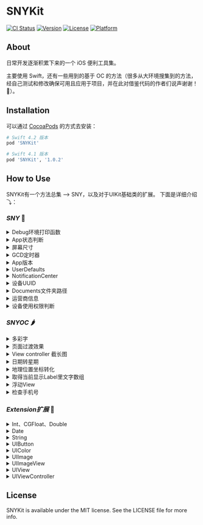# SNYKit

[![CI Status](https://img.shields.io/travis/zesicus/SNYKit.svg?style=flat)](https://travis-ci.org/zesicus/SNYKit)
[![Version](https://img.shields.io/cocoapods/v/SNYKit.svg?style=flat)](https://cocoapods.org/pods/SNYKit)
[![License](https://img.shields.io/cocoapods/l/SNYKit.svg?style=flat)](https://cocoapods.org/pods/SNYKit)
[![Platform](https://img.shields.io/cocoapods/p/SNYKit.svg?style=flat)](https://cocoapods.org/pods/SNYKit)

## About

日常开发逐渐积累下来的一个 iOS 便利工具集。

主要使用 Swift，还有一些用到的基于 OC 的方法（很多从大环境搜集到的方法，经自己测试和修改确保可用且应用于项目，并在此对借鉴代码的作者们说声谢谢！🙏）。

## Installation

可以通过 [CocoaPods](https://cocoapods.org) 的方式去安装：

```ruby
# Swift 4.2 版本
pod 'SNYKit'

# Swift 4.1 版本
pod 'SNYKit', '1.0.2'
```

## How to Use

SNYKit有一个方法总集 --> SNY，以及对于UIKit基础类的扩展。
下面是详细介绍⤵：

### *SNY* 🍋

<details>
 <summary>Debug环境打印函数</summary>
 
 ```Swift
 dprint("hello")
 ```
 
</details> 

<details>
 <summary>App状态判断</summary>

```Swift
//判断App是否在前台并且能有效接收事件
SNY.appStates.isForeground

//判断App是否在后台运行
SNY.appStates.isBackground

//判断App是否在非活跃状态，这种状态可能处于正在将App转移到后台或者把app调起到前台时
SNY.appStates.isInactive
```

具体请参考 `UIApplication.shared.applicationState`

> 除了比较懒的写系统的写法，再就是我也只需要个判断。

</details>

<details>
 <summary>屏幕尺寸</summary>
 
 * 不说你们都懂得
 
 ```Swift
SNY.screen.frame
SNY.screen.height
SNY.screen.width
SNY.screen.scale
 ```
 
</details>



<details>
 <summary>GCD定时器</summary>
 
* 主线程 `GCD.main`
* 高优先后台线程 `GCD.globalHigh`
* 一般后台线程 `GCD.global`
* 标签线程: `GCD.seria(label: "hello")`
* 分组线程(default组) `GCD.concurrent(label: "hello")`

* 延迟执行

```Swift
//延迟 1 秒执行
SNY.gcd.after(time: 1.0, queue: GCD.main) {
	dprint("Hello")
}
```

> 当然，上面这个方法也可以用下面定时器执行

* 定时器

```
//设置循环定时器，1秒执行一次
SNY.gcd.scheduledDispatchTimer(WithTimerName: "hello", timeInterval: 1.0, queue: GCD.main, repeats: true) {
    dprint("Hello")
}

//检查定时器是否存在
SNY.gcd.isExistTimer(WithTimerName: "hello")

//销毁定时器
SNY.gcd.cancleTimer(WithTimerName: "hello")
```

 
</details>

<details>
 <summary>App版本</summary>
 
 ```Swift
 SNY.appVersion
 ```
 
</details> 

<details>
 <summary>UserDefaults</summary>
 
 ```Swift
 SNY.defaults.set...
 ```
 
</details> 

<details>
 <summary>NotificationCenter</summary>
 
 ```Swift
 SNY.defaultNoti.post...
 ```
 
</details> 

<details>
 <summary>设备UUID</summary>
 
 ```Swift
 SNY.uuid
 ```
 
</details> 

<details>
 <summary>Documents文件夹路径</summary>
 
 ```Swift
SNY.documentsPath
 ```
 
</details> 

<details>
 <summary>运营商信息</summary>
 
 返回一个元祖，包含 
 
 * 运营商名 carrierName 例 中国联通
 * 国家代码(大写) carrierName 例 CN
 * 网络制式 networkType 例 4G


```Swift
SNY.getCarrier()
```
 
</details> 

<details>
 <summary>设备使用权限判断</summary>
 
 * 网络使用权限
 
 ```Swift
 switch SNY.netPermission {
    case .notRestricted:
        dprint("无限制")
        break
    case .restricted:
        dprint("网络限制")
        break
    case .restrictedStateUnknown:
        dprint("未设置过网络权限时是这个状态")
        break
    default:
        break
 }
 ```
 
 * 相册使用权限

 ```Swift
 switch SNY.photoAlbumPermission {
    case .authorized:
        dprint("已授权")
        break
    case .denied:
        dprint("已阻止")
        break
    case .notDetermined:
        dprint("未知")
        break
    case .restricted:
        dprint("未授权，可能是家长控制权限")
        break
 }
 ```
 
 * 相机使用权限

 ```Swift
 switch SNY.cameraPermission {
    case .authorized:
        dprint("已授权相机")
        break
    case .denied:
        dprint("拒绝使用相机")
        break
    case .restricted:
        dprint("受限制的")
        break
    case .notDetermined:
        dprint("系统未知，可能第一次开启app时状态是这样的")
        break
 }
 ```
 
 * 麦克风使用权限

 ```Swift
 switch SNY.microphonePermission {
    case .authorized:
        dprint("已授权麦克风")
        break
    case .denied:
        dprint("已拒绝麦克风")
        break
    case .restricted:
        dprint("受限制的")
        break
    case .notDetermined:
        dprint("系统未知，可能第一次开启app时状态是这样的")
        break
 }
 ```
 
 * 推送权限

 ```Swift
 if SNY.pushPermission {
     dprint("推送已开启")
 } else {
     dprint("推送未开启/未知")
 }
 ```
 
 * 定位权限

 ```Swift
 if SNY.locationPermission {
     dprint("GPS可用")
 } else {
     dprint("GPS不可用")
 }
 ```
 
 
</details> 
 

### *SNYOC* 🌶

<details>
 <summary> 多彩字 </summary>
 
 * 改变字符串中个别字符的颜色

```Swift
OCSword.returnColorfulString("确认授权并同意《用户授权协议》", keyword: "《用户授权协议》", color: .mainTheme)
```

* 改变字符串中许多字符的颜色，比如只把字符串中的数字变色

```Swift
OCSword.returnColorfulString("我是\(Profile.nickName ?? "")，掘金联盟第 \(rankNum) 号成员", which: ["0", "1", "2", "3", "4", "5", "6", "7", "8", "9"], color: .mainTheme)
```
 
</details> 


<details>
 <summary> 页面过渡效果 </summary>
 
 * 给你的Layer加一个过渡效果，这样比如Push出来的页面会有不同动画效果，方法里面有详细说明

```Swift
OCSword.addAnimation(self.view.layer, type: "rotate")
```
 
</details>  


<details>
 <summary> View controller 截长图 </summary>
 
 * 生成整个View截图，当然如果想截长图传个ScrollView就好了

```Swift
OCSword.generateImage(from: self.tableView, size: self.tableView.contentSize)
```
 
</details>   


<details>
 <summary> 日期转星期 </summary>

* 输入日期显示星期几

```Swift
OCSword.getWeek(Date())
```
 
</details>   


<details>
 <summary> 地理位置坐标转化 </summary>

```Swift
let snyoc = SNYOC.init(latitude: 123, andLongitude: 123)

//从GPS坐标转化到高德坐标
snyoc?.transformFromGPSToGD().latitude
snyoc?.transformFromGPSToGD().longitude

//从高德坐标转化到百度坐标
snyoc?.transformFromGDToBD().latitude
snyoc?.transformFromGDToBD().longitude

//从百度坐标到高德坐标
snyoc?.transformFromBDToGD().latitude
snyoc?.transformFromBDToGD().longitude

//从高德坐标到GPS坐标
snyoc?.transformFromGDToGPS().latitude
snyoc?.transformFromGDToGPS().longitude

//从百度坐标到GPS坐标
snyoc?.transformFromBDToGPS().latitude
snyoc?.transformFromBDToGPS().longitude
```
 
</details>


<details>
 <summary> 取得当前显示Label里文字数组 </summary>
 
 * 取得当前显示Label里文字数组，或许你可以拿来判断一下行数，然后判断展开收缩

```Swift
OCSword.getLinesArrayOfString(in: cell?.detailLabel)
```
 
</details>


<details>
 <summary> 浮动View </summary>
 
 * 跳动的View，加载多个类似于蚂蚁森林的感觉

```Swift
OCSword.jumpAnimationView(jumpView)
```
 
</details>


<details>
 <summary> 检查手机号 </summary>
 
 * 返回 true 或 false
 
```Swift
OCSword.checkTel("12345")
```
 
</details> 


### *Extension扩展* 🥝

<details>
 <summary>Int、CGFloat、Double</summary>

* 毫秒转Date型日期

```Swift
12345000.getDate()
```

* 毫秒转字符型日期

```Swift
12345000.getStringDate(format: "yyyy-MM-dd HH:mm")
```

* 生成随机数

```Swift
// 生成 0 - Max 中的随机数
Int.random
//生成 0 - n-1 之间的随机数
Int.random(n: 10)
//生成 min - max 之间的随机数
Int.random(min: 1, max: 10)
```
 
</details> 

<details>
 <summary>Date</summary>
 
 * 日期转字符串

```Swift
Date().getStringDate(format: "yyyy-MM-dd HH:mm")
```

* 判别时间：刚刚、1分钟前、1小时前...

```Swift
Date().judgeTime()
```
 
</details> 

<details>
 <summary>String</summary>
 
* 随机MD5，这部分给注释掉了，使用则在桥接文件中`#import <CommonCrypto/CommonCrypto.h>`

```Swift
String.randomMD5()
```

* 获得字符串宽度

```Swift
"getw".getWidth(size: 15)
```

* HTML字符串本地富文本

```Swift
"<HTML>".html2AttributedString
```

* HTML字符串本地纯文本

```Swift
"<HTML>".html2String
```

* 获得带有行间距的字符串，lineSpacing：行间距，charSpacing：字间距

```Swift
getLineSpacing(lineSpacing: 1, charSpacing: 1)
```

* 存储文件标记不同步iCloud

```Swift
path.excludeFromBackup()
```

* 截取字符串

```Swift
"12345".substring(toIndex: 1)
"1123".substring(fromIndex: 1)
```

* 字符串转为字符数组

```Swift
"1123".toCharArray()
```

* 播放声音

```Swift
musicPath.playSound()
```
 
</details> 

<details>
 <summary>UIButton</summary>
  
```Swift
//左边文字右边图片
thumUpBtn.setTitleRightImgLeft(title: "点赞", font: UIFont.systemFont(ofSize: 12.0), fontColor: .leastBlack, image: UIImage(named: "like"), dist: 10.0)

//右边文字左边图片
thumUpBtn.setTitleLeftImgRight(title: "点赞", font: UIFont.systemFont(ofSize: 12.0), fontColor: .leastBlack, image: UIImage(named: "like"), dist: 10.0)
```

</details> 


<details>
 <summary>UIColor</summary>
 
 * 不用除255的便利方法

```Swift
UIColor(r: 12, g: 22, b: 125)
```

* 16进制颜色

```Swift
UIColor(hex: 0x3E609E)
```

* 纯色图片

```Swift
UIColor.red.getImage()
```
 
</details>  


<details>
 <summary>UIImage</summary>
 
 * 压缩图片

```Swift
image.compressImage(toByte: 100 * 1024)
```
 
</details> 


<details>
 <summary>UIImageView</summary>
 
* 填充虚线，注意view的高度

```Swift
imageView.fillImaginaryLine()
```

* Kingfisher 需要关闭注释

```Swift
//设置无缓存网络图片
imageView.setNetImgNoCache(urlString: "http://baidu.com/abc.jpg")

//设置网络图片
imageView.setNetImg(urlString: "http://baidu.com/abc.jpg")
```
 
</details> 


<details>
 <summary>UIView</summary>
 
 * 适用于提示框弹出的动画展示效果, with后面跟的是阴影遮罩，手动传入

```Swift
//弹出
exchangeView.animateIn(parentVC: self.navigationController!, with: backgroundView)

//消失
exchangeView.animateOut(with: backgroundView)
```
 
</details> 


<details>
 <summary>UIViewController </summary>

* 导航栏左右按钮

```Swift
//左导航栏图片按钮
addLefttBarButtonItem(navigationItem, image: #imageLiteral(resourceName: "bar_search"), target: self, action: #selector(searchAction))

//右导航栏图片按钮
addRightBarButtonItem(navigationItem, image: #imageLiteral(resourceName: "bar_post"), target: self, action: #selector(rightBtnAction))

//左导航栏文字按钮
addLeftBarButtonItem(navigationItem, title: "左按钮", titleColor: .red, target: self, action: #selector(leftAction))

//右导航栏文字按钮
addRightBarButtonItem(navigationItem, title: "右按钮", titleColor: .blue, target: self, action: #selector(rightAction))
```

</details> 



## License

SNYKit is available under the MIT license. See the LICENSE file for more info.
